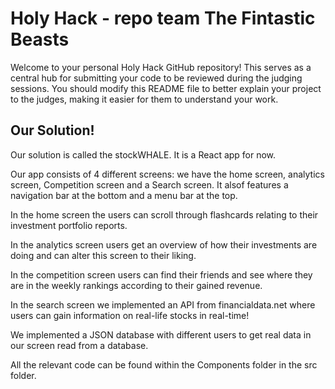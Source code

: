 # Holy Hack - repo team The Fintastic Beasts
Welcome to your personal Holy Hack GitHub repository! This serves as a central hub for submitting your code to be reviewed during the judging sessions. You should modify this README file to better explain your project to the judges, making it easier for them to understand your work.

## Our Solution!
Our solution is called the stockWHALE. It is a React app for now.

Our app consists of 4 different screens: we have the home screen, analytics screen, Competition screen and a Search screen.
It alsof features a navigation bar at the bottom and a menu bar at the top.

In the home screen the users can scroll through flashcards relating to their investment portfolio reports.

In the analytics screen users get an overview of how their investments are doing and can alter this screen to their liking.

In the competition screen users can find their friends and see where they are in the weekly rankings according to their gained revenue.

In the search screen we implemented an API from financialdata.net where users can gain information on real-life stocks in real-time!

We implemented a JSON database with different users to get real data in our screen read from a database. 

All the relevant code can be found within the Components folder in the src folder.
